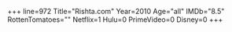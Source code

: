 +++
line=972
Title="Rishta.com"
Year=2010
Age="all"
IMDb="8.5"
RottenTomatoes=""
Netflix=1
Hulu=0
PrimeVideo=0
Disney=0
+++

